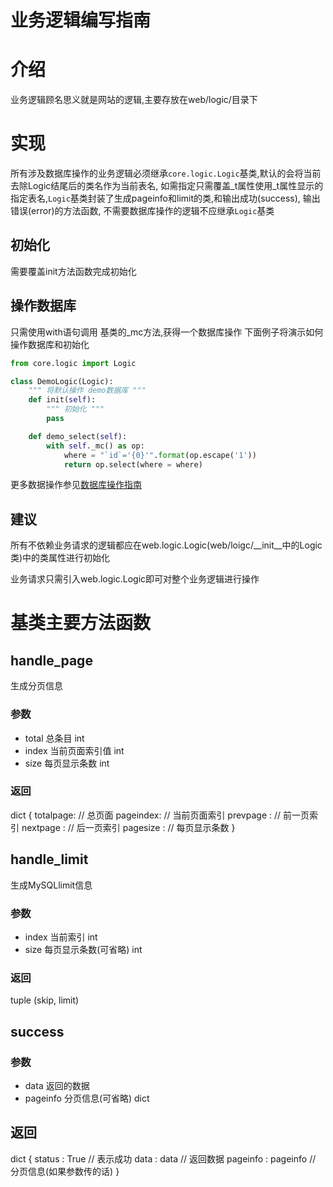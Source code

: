 业务逻辑编写指南
================
# 介绍
业务逻辑顾名思义就是网站的逻辑,主要存放在web/logic/目录下

# 实现
所有涉及数据库操作的业务逻辑必须继承`core.logic.Logic`基类,默认的会将当前去除Logic结尾后的类名作为当前表名,
如需指定只需覆盖_t属性使用_t属性显示的指定表名,`Logic`基类封装了生成pageinfo和limit的类,和输出成功(success),
输出错误(error)的方法函数, 不需要数据库操作的逻辑不应继承`Logic`基类

## 初始化
需要覆盖init方法函数完成初始化

## 操作数据库
只需使用with语句调用 基类的_mc方法,获得一个数据库操作
下面例子将演示如何操作数据库和初始化
```python
from core.logic import Logic

class DemoLogic(Logic):
    """ 将默认操作 demo数据库 """
    def init(self):
        """ 初始化 """
        pass

    def demo_select(self):
        with self._mc() as op:
            where = "`id`='{0}'".format(op.escape('1'))
            return op.select(where = where)
```
更多数据操作参见[数据库操作指南](./MySQL.md)

## 建议
所有不依赖业务请求的逻辑都应在web.logic.Logic(web/loigc/__init__中的Logic类)中的类属性进行初始化

业务请求只需引入web.logic.Logic即可对整个业务逻辑进行操作

# 基类主要方法函数
## handle_page
生成分页信息
### 参数
* total 总条目           int 
* index 当前页面索引值   int
* size 每页显示条数      int

### 返回
dict
{
    totalpage: // 总页面
    pageindex: // 当前页面索引
    prevpage : // 前一页索引
    nextpage : // 后一页索引
    pagesize : // 每页显示条数
}

## handle_limit
生成MySQLlimit信息

### 参数
* index  当前索引             int
* size   每页显示条数(可省略) int

### 返回
tuple (skip, limit)

## success

### 参数
* data    返回的数据
* pageinfo  分页信息(可省略)    dict

## 返回
dict
{
    status : True  // 表示成功
    data : data    // 返回数据
    pageinfo : pageinfo // 分页信息(如果参数传的话)
}
